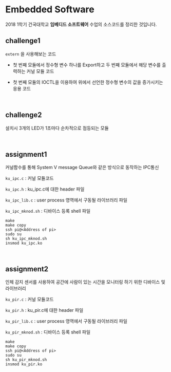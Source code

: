 # Embedded Software

2018 1학기 건국대학교 **임베디드 소프트웨어** 수업의 소스코드를 정리한 것입니다.



## challenge1

`extern` 을 사용해보는 코드

* 첫 번째 모듈에서 정수형 변수 하나를 Export하고 두 번째 모듈에서 해당 변수를 출력하는 커널 모듈 코드

* 첫 번째 모듈의 IOCTL을 이용하여 위에서 선언한 정수형 변수의 값을 증가시키는 응용 코드

  <br>



## challenge2

설치시 3개의 LED가 1초마다 순차적으로 점등되는 모듈

<br>

## assignment1

커널함수를 통해 System V message Queue와 같은 방식으로 동작하는 IPC통신 



`ku_ipc.c` : 커널 모듈코드

`ku_ipc.h` : ku_ipc.c에 대한 header 파일

`ku_ipc_lib.c` : user process 영역에서 구동될 라이브러리 파일

`ku_ipc_mknod.sh` : 디바이스 등록 shell 파일

```
make
make copy
ssh pi@<Address of pi>
sudo su
sh ku_ipc_mknod.sh
insmod ku_ipc.ko
```

<br>

## assignment2

인체 감지 센서를 사용하여 공간에 사람이 있는 시간을 모니터링 하기 위한 디바이스 및 라이브러리

`ku_pir.c` : 커널 모듈코드

`ku_pir.h` : ku_pir.c에 대한 header 파일

`ku_pir_lib.c` : user process 영역에서 구동될 라이브러리 파일

`ku_pir_mknod.sh` : 디바이스 등록 shell 파일

```
make
make copy
ssh pi@<Address of pi>
sudo su
sh ku_pir_mknod.sh
insmod ku_pir.ko
```

<br>